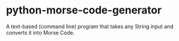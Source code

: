 # python-morse-code-generator
A text-based (command line) program that takes any String input and converts it into Morse Code.
